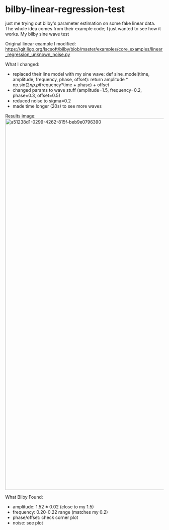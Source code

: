 # bilby-linear-regression-test
just me trying out bilby's parameter estimation on some fake linear data. The whole idea comes from their example code; I just wanted to see how it works.
My bilby sine wave test

Original linear example I modified:
https://git.ligo.org/lscsoft/bilby/blob/master/examples/core_examples/linear_regression_unknown_noise.py

What I changed:
- replaced their line model with my sine wave:
def sine_model(time, amplitude, frequency, phase, offset):
    return amplitude * np.sin(2*np.pi*frequency*time + phase) + offset
- changed params to wave stuff (amplitude=1.5, frequency=0.2, phase=0.3, offset=0.5)
- reduced noise to sigma=0.2
- made time longer (20s) to see more waves

Results image:
<img width="1163" height="1178" alt="a51238d1-0299-4262-815f-beb9e0796390" src="https://github.com/user-attachments/assets/2d07abc1-c24e-4b03-8567-929e8eb1dbce" />



What Bilby Found:
- amplitude: 1.52 ± 0.02 (close to my 1.5)
- frequency: 0.20-0.22 range (matches my 0.2)
- phase/offset: check corner plot
- noise: see plot

